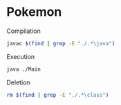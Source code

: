 # Pokemon
Compilation
```bash
javac $(find | grep -E "./.*\java")
```

Execution
```bash
java ./Main
```

Deletion
```bash
rm $(find | grep -E "./.*\class")
```